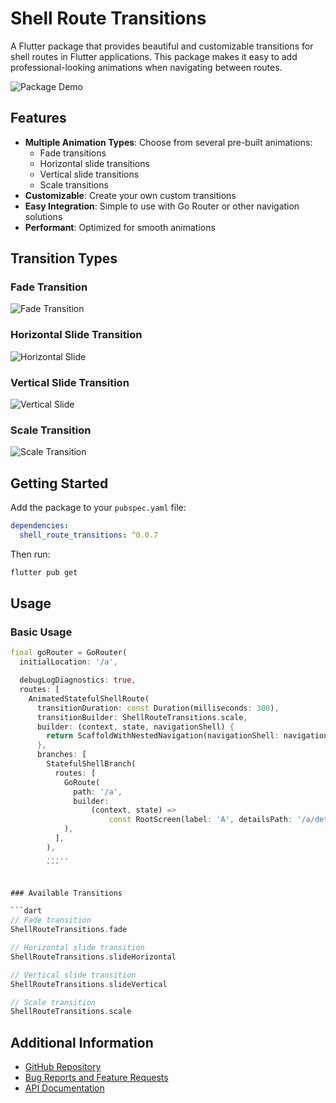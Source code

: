 # Shell Route Transitions

A Flutter package that provides beautiful and customizable transitions for shell routes in Flutter applications. This package makes it easy to add professional-looking animations when navigating between routes.

![Package Demo](assets/gifs/demo.gif)

## Features

- **Multiple Animation Types**: Choose from several pre-built animations:
  - Fade transitions
  - Horizontal slide transitions
  - Vertical slide transitions
  - Scale transitions
- **Customizable**: Create your own custom transitions
- **Easy Integration**: Simple to use with Go Router or other navigation solutions
- **Performant**: Optimized for smooth animations

## Transition Types

### Fade Transition
![Fade Transition](assets/gifs/fade_transition.gif)

### Horizontal Slide Transition
![Horizontal Slide](assets/gifs/slide_horizontal_transition.gif)

### Vertical Slide Transition
![Vertical Slide](assets/gifs/slide_vertical.gif)

### Scale Transition
![Scale Transition](assets/gifs/scale_transition.gif)


## Getting Started

Add the package to your `pubspec.yaml` file:

```yaml
dependencies:
  shell_route_transitions: ^0.0.7
```

Then run:

```bash
flutter pub get
```

## Usage

### Basic Usage

```dart
final goRouter = GoRouter(
  initialLocation: '/a',

  debugLogDiagnostics: true,
  routes: [
    AnimatedStatefulShellRoute(
      transitionDuration: const Duration(milliseconds: 300),
      transitionBuilder: ShellRouteTransitions.scale,
      builder: (context, state, navigationShell) {
        return ScaffoldWithNestedNavigation(navigationShell: navigationShell);
      },
      branches: [
        StatefulShellBranch(
          routes: [
            GoRoute(
              path: '/a',
              builder:
                  (context, state) =>
                      const RootScreen(label: 'A', detailsPath: '/a/details'),
            ),
          ],
        ),
        .....
        ```


### Available Transitions

```dart
// Fade transition
ShellRouteTransitions.fade

// Horizontal slide transition
ShellRouteTransitions.slideHorizontal

// Vertical slide transition
ShellRouteTransitions.slideVertical

// Scale transition
ShellRouteTransitions.scale
```




## Additional Information

- [GitHub Repository](https://github.com/BawarX/shelll_route_animation)
- [Bug Reports and Feature Requests](https://github.com/BawarX/shelll_route_animation/issues)
- [API Documentation](https://pub.dev/documentation/shell_route_transitions/latest/)
